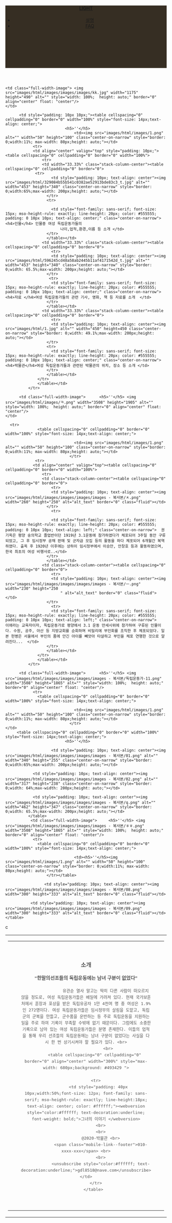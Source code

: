 <!doctype html>
<html lang="en-US">
<head>
<meta charset="utf-8">
<meta http-equiv="X-UA-Compatible" content="IE=edge">
<meta name="viewport" content="width=device-width, initial-scale=1">
<title>Light Theme</title>
<link href="../AppData/Roaming/Adobe/Dreamweaver CC 2019/ko_KR/Configuration/Temp/Assets/eam58B1.tmp/css/singlePageTemplate.css" rel="stylesheet" type="text/css">

<script>var __adobewebfontsappname__="dreamweaver"</script>
<script src="http://use.edgefonts.net/source-sans-pro:n2:default.js" type="text/javascript"></script>

</head>

<style>
header {
	width: 100%;
	height: 5%;
	background-color: #362E23;

</style>		
<body>

<div class="container"> 

<header> <a href="">
    <h4 class="logo">LIGHT</h4>
    </a>
    <nav>
      <ul>
        <li><a href="#hero">설명 </a></li>
		  <li><a href="#about">FAQ</a></li>
      </ul>
    </nav>
	</header>
	

    <td class="full-width-image"> <img src="images/html/images/images/images/kk.jpg" width="1175" height="490" alt="" style="width: 100%;  height: auto;" border="0" align="center" float: "center"/>
	</td>
 
	      <td style="padding: 10px 10px;"><table cellspacing="0" cellpadding="0" border="0" width="100%" style="font-size: 14px;text-align: center;">
					          <h5>''</h5>
                                  <td><img src="images/html/images/1.png" alt="" width="50" height="100" class="center-on-narrow" style="border: 0;width:11%; max-width: 80px;height: auto;"></td>
			    <tr>
                <td align="center" valign="top" style="padding: 10px;"><table cellspacing="0" cellpadding="0" border="0" width="100%">
                    <tr>
                    <td width="33.33%" class="stack-column-center"><table cellspacing="0" cellpadding="0" border="0">
			     <tr>
                        <td style="padding: 10px; text-align: center"><img src="images/html/329084b55b541c0382ae52913bde83c3_t.jpg" alt="" width="453" height="340" class="center-on-narrow" style="border: 0;width:65%;max-width: 200px;height: auto;"></td>
                      </tr>
                      <tr>
						
                        <td style="font-family: sans-serif; font-size: 15px; mso-height-rule: exactly; line-height: 20px; color: #555555; padding: 0 10px 10px; text-align: center;" class="center-on-narrow"><h4>인물</h4> 인물중 여성 독립운동가들의 
							나이,업적,환경,이름 등 소개 </td>
                      </tr>
                      </table></td>
                    <td width="33.33%" class="stack-column-center"><table cellspacing="0" cellpadding="0" border="0">
                        <tr>
                        <td style="padding: 10px; text-align: center"><img src="images/html/596245cd48a58ab2445b11af4171542d_t.jpg" alt="" width="453" height="340" class="center-on-narrow" style="border: 0;width: 65.5%;max-width: 200px;height: auto;"></td>
                      </tr>
                       <tr>
                        <td style="font-family: sans-serif; font-size: 15px; mso-height-rule: exactly; line-height: 20px; color: #555555; padding: 0 10px 10px; text-align: center;" class="center-on-narrow"> <h4>자료 </h4>여성 독립운동가들의 관련 기사, 영화, 책 등 자료를 소개  </td>
                      </tr>
                      </table></td>
                    <td width="33.33%" class="stack-column-center"><table cellspacing="0" cellpadding="0" border="0">
                        <tr>
                        <td style="padding: 10px; text-align: center"><img src="images/html/1.jpg" alt="" width="450" height=450 class="center-on-narrow" style="border: 0;width: 49.1%;max-width: 200px;height: auto;"></td>
                      </tr>
                      <tr>
                        <td style="font-family: sans-serif; font-size: 15px; mso-height-rule: exactly; line-height: 20px; color: #555555; padding: 0 10px 10px; text-align: center;" class="center-on-narrow"> <h4>박물관</h4>여성 독립운동가들과 관련된 박물관의 위치, 장소 등 소개 </td>
                      </tr>
                      </table></td>
                  </tr>
                  </table></td>
              </tr>
		
          <td class="full-width-image"> 	 <h5>''</h5> <img src="images/html/images/ㅋ.png" width="3508" height="1905" alt="" style="width: 100%;  height: auto;" border="0" align="center" float: "center"/>
	</td>
 
	  <tr>
			      <table cellspacing="0" cellpadding="0" border="0" width="100%" style="font-size: 14px;text-align: center;">
					  
                                  <td><img src="images/html/images/1.png" alt="" width="50" height="100" class="center-on-narrow" style="border: 0;width:11%; max-width: 80px;height: auto;"></td>
                                </tr>	
				 <tr>
                <td align="center" valign="top"><table cellspacing="0" cellpadding="0" border="0" width="100%">
                    <tr>
                    <td class="stack-column-center"><table cellspacing="0" cellpadding="0" border="0">
                        <tr>
                        <td style="padding: 10px; text-align: center"><img src="images/html/images/images/images/images - 복사본/ㅊ.png" width="260" height="250" alt="alt_text" border="0" class="fluid"></td>
                      </tr>
                        <tr>
							
                        <td style="font-family: sans-serif; font-size: 15px; mso-height-rule: exactly; line-height: 20px; color: #555555; padding: 0 10px 10px; text-align: left;" class="center-on-narrow">  권기옥은 평양 숭의학교 졸업반이던 1919년 3.1운동에 참가하였다가 체포되어 3주일 동안 구류되었고, 그 후 임시정부 공채 판매 및 군자금 모집 등의 활동을 하다 체포되어 6개월간 복역하였다. 출옥 후 1920년 이후에는 상하이 임시정부에서 이승만, 안창호 등과 활동하였으며, 한국 최초의 여성 비행사로..</td>
                      </tr>
                      </table></td>
                    <td class="stack-column-center"><table cellspacing="0" cellpadding="0" border="0">
                        <tr>
                        <td style="padding: 10px; text-align: center"><img src="images/html/images/images/images/images - 복사본/ㅡ.png" width="230" height="250
							" alt="alt_text" border="0" class="fluid"></td>
                      </tr>
                        <tr>
                        <td style="font-family: sans-serif; font-size: 15px; mso-height-rule: exactly; line-height: 20px; color: #555555; padding: 0 10px 10px; text-align: left;" class="center-on-narrow">   이애라는 교육자이자, 독립운동가로 평양에서 3.1 운동 만세시위에 참가하여 구류된 인물이다. 수원, 공주, 아산 등 지방교회를 순회하며 비밀리에 부인회를 조직한 후 체포되었다. 일본 헌병은 서울에서 부인의 품에 안긴 아이를 빼앗아 타살하고 부인을 체포 연행한 것으로 알려진다...  </td>
                      </tr>
                      </table></td>
                  </tr>
                  </table></td>
              </tr>
			
          <td class="full-width-image"> 	 <h5>''</h5> <img src="images/html/images/images/images/images - 복사본/독립운동가-11.png" width="3508" height="1865" alt="" style="width: 100%;  height: auto;" border="0" align="center" float: "center"/>
			    <tr>
			      <table cellspacing="0" cellpadding="0" border="0" width="100%" style="font-size: 14px;text-align: center;">
					  
                                  <td><img src="images/html/images/1.png" alt="" width="50" height="100" class="center-on-narrow" style="border: 0;width:11%; max-width: 80px;height: auto;"></td>
                                </tr>	
	</td>
		 <table cellspacing="0" cellpadding="0" border="0" width="100%" style="font-size: 14px;text-align: center;">
					          <h5>''</h5>
                                 
                        <td style="padding: 10px; text-align: center"><img src="images/html/images/images/images/images - 복사본/01.png" alt="" width="340" height="255" class="center-on-narrow" style="border: 0;width:65%;max-width: 200px;height: auto;"></td>
                  
			    <td style="padding: 10px; text-align: center"><img src="images/html/images/images/images/images - 복사본/02.png" alt="" width="317" height="238" class="center-on-narrow" style="border: 0;width: 64%;max-width: 200px;height: auto;"></td>
			      
			    <td style="padding: 10px; text-align: center"><img src="images/html/images/images/images/images - 복사본/q.png" alt="" width="462" height="347" class="center-on-narrow" style="border: 0;width: 65.5%;max-width: 200px;height: auto;"></td>
			  </table>
			   <td class="full-width-image"> 	 <h5>''</h5> <img src="images/html/images/images/images/images - 복사본/ㅎㅎ.png" width="3508" height="1865" alt="" style="width: 100%;  height: auto;" border="0" align="center" float: "center"/>
			    <tr>
			      <table cellspacing="0" cellpadding="0" border="0" width="100%" style="font-size: 14px;text-align: center;">
					  
                                  <td><h5>''</h5><img src="images/html/images/1.png" alt="" width="50" height="100" class="center-on-narrow" style="border: 0;width:11%; max-width: 80px;height: auto;"></td>
					  </tr></table>	
			  
 <td align="center" valign="top"><table cellspacing="0" cellpadding="0" border="0" width="100%">
	 
                     <td style="padding: 10px; text-align: center"><img src="images/html/images/images/images/images - 복사본/08.png" width="300" height="333" alt="alt_text" border="0" class="fluid"></td>
			  
			   <td style="padding: 10px; text-align: center"><img src="images/html/images/images/images/images - 복사본/09.png" width="300" height="333" alt="alt_text" border="0" class="fluid"></td>  </table>
	 
   c
	   <tr>
              <td><table cellspacing="0" cellpadding="0" border="0" width="100%">
                  <tr>
                    <td style="padding: 40px; font-family: sans-serif; font-size: 15px; mso-height-rule: exactly; line-height: 20px; color: #555555; text-align: center"><h3>소개</h3><h4>“한말의선조들의 독립운동에는 남녀 구분이 없었다”</h4>


                    유관순 열사 말고는 딱히 다른 사람이 떠오르지 않을 정도로, 여성 독립운동가들은 베일에 가려져 있다. 현재 국가보훈처에서 훈장과 포상을 받은 독립유공자 1만 4천여 명 중 여성은 1.9%인 272명이다. 여성 독립운동가들은 임시정부의 살림을 도맡고, 독립군의 군복을 만들고, 군수품을 운반하는 등 주로 독립운동을 지원하는 일을 주로 하여 기록이 부족할 수밖에 없기 때문이다. 그럼에도 소중한 기록으로 남아 있는 여성 독립운동가들은 분명 존재한다. 이들의 업적을 통해 우리 선조들의 독립운동에는 남녀 구분이 없었다는 사실을 다시 한 번 상기시켜야 할 필요가 있다. <br>
                      <br>
           <table cellspacing="0" cellpadding="0" border="0" align="center" width="300%" style="max-width: 680px;background: #493429 ">
			  
            <tr>
              <td style="padding: 40px 10px;width:50%;font-size: 12px; font-family: sans-serif; mso-height-rule: exactly; line-height:18px; text-align: center; color: #ffffff;"><webversion style="color:#ffffff; text-decoration:underline; font-weight: bold;">그녀의 이야기 </webversion>
                <br>
                <br>
                @2020-박물관 <br>
                <span class="mobile-link--footer">010-xxxx-xxx</span> <br>
                <br>
                <unsubscribe style="color:#ffffff; text-decoration:underline;">gdl8518@nave.com</unsubscribe></td>
            </tr>
          </table>

